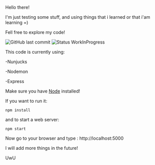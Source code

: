 Hello there!

I'm just testing some stuff, and using things that i learned or that i'am learning =) 

Fell free to explore my code!

![GitHub last commit](https://img.shields.io/github/last-commit/Steven-exe/minhapagina) ![Status WorkInProgress](https://img.shields.io/badge/Status-Work%20in%20Progress-blueviolet)

This code is currently using:

-Nunjucks

-Nodemon

-Express

Make sure you have <a href="https://nodejs.org/en/">Node</a> installed!

If you want to run it:

```
npm install
```
and to start a web server:

```
npm start
```

Now go to your browser and type : http://localhost:5000

I will add more things in the future!

UwU
